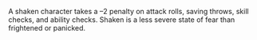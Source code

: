 A shaken character takes a –2 penalty on attack rolls, saving throws, skill checks, and ability checks. Shaken is a less severe state of fear than frightened or panicked.